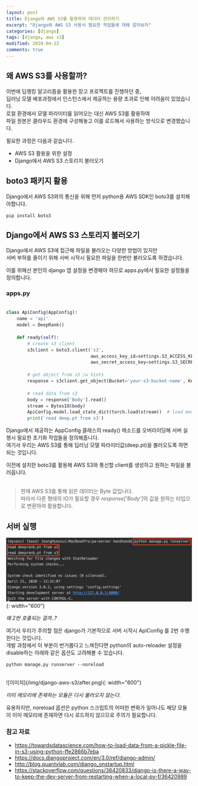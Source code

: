 ```yaml
---
layout: post
title: Django와 AWS S3를 활용하여 데이터 관리하기
excerpt: "Django와 AWS S3 사용시 필요한 작업들에 대해 알아보자"
categories: [django]
tags: [django, aws s3]
modified: 2020-04-23
comments: true
---
```



## 왜 AWS S3를 사용할까?
이번에 딥랭킹 알고리즘을 활용한 장고 프로젝트를 진행하던 중, <br>
딥러닝 모델 배포과정에서 인스턴스에서 제공하는 용량 초과로 인해 어려움이 있었습니다. <br>
로컬 환경에서 모델 파라미터를 읽어오는 대신 AWS S3를 활용하여 <br>
파일 원본은 클라우드 환경에 구성해놓고 이를 로드해서 사용하는 방식으로 변경했습니다.


필요한 과정은 다음과 같습니다.
* AWS S3 활용을 위한 설정
* Django에서 AWS S3 스토리지 불러오기

## boto3 패키지 활용
Django에서 AWS S3와의 통신을 위해 먼저 python용 AWS SDK인 boto3를 설치해야합니다.
~~~ shell
pip install boto3
~~~

## Django에서 AWS S3 스토리지 불러오기
Django에서 AWS S3에 접근해 파일을 불러오는 다양한 방법이 있지만 <br>
서버 부하를 줄이기 위해 서버 시작시 필요한 파일을 한번만 불러오도록 하겠습니다.

이를 위해선 본인의 django 앱 설정을 변경해야 하므로 apps.py에서 필요한 설정들을 정의합니다.

### apps.py

~~~ python

class ApiConfig(AppConfig):
    name = 'api'
    model = DeepRank()

    def ready(self):
        # create s3 client
        s3client = boto3.client('s3',
                                aws_access_key_id=settings.S3_ACCESS_KEY,
                                aws_secret_access_key=settings.S3_SECRET_KEY)

        # get object from s3 /w hints
        response = s3client.get_object(Bucket='your-s3-bucket-name', Key='model/deep.pt')

        # read data from s3
        body = response['Body'].read()
        stream = BytesIO(body)
        ApiConfig.model.load_state_dict(torch.load(stream))  # load model
        print('read deep.pt from s3')

~~~

Django에서 제공하는 AppConfig 클래스의 ready() 메소드를 오버라이딩해 서버 실행시 필요한 초기화 작업들을 정의해줍니다. <br>
여기서 우리는 AWS S3를 통해 딥러닝 모델 파라미터값(deep.pt)을 불러오도록 하면 되는 것입니다.

이전에 설치한 boto3를 활용해 AWS S3와 통신할 client를 생성하고 원하는 파일을 불러옵니다. <br><br>

> 현재 AWS S3를 통해 읽은 데이터는 Byte 값입니다.<br> 따라서 다른 형태의 IO가 필요할 경우 <i>response['Body']</i>의 값을 원하는 타입으로 변환하여 활용합니다.


## 서버 실행

![이미지](/img/django-aws-s3/before.png){: width="600"}

*왜 2번 호출되는 걸까..?*

여기서 우리가 주의할 점은 django가 기본적으로 서버 시작시 ApiConfig 를 2번 수행한다는 것입니다. <br>
개발 과정에서 이 부분이 번거롭다고 느껴진다면 python의 auto-reloader 설정을 disable하는 아래와 같은 옵션도 고려해볼 수 있습니다.

~~~ shell
python manage.py runserver --noreload
~~~

<br>
![이미지](/img/django-aws-s3/after.png){: width="600"}

*이미 메모리에 존재하는 모듈은 다시 불러오지 않는다.*

유용하지만, noreload 옵션은 python 스크립트의 어떠한 변화가 일어나도 해당 모듈이 이미 메모리에 존재하면 다시 로드하지 않으므로 주의가 필요합니다.

### 참고 자료

* https://towardsdatascience.com/how-to-load-data-from-a-pickle-file-in-s3-using-python-ffe2866b7eba
* https://docs.djangoproject.com/en/3.0/ref/django-admin/
* http://blog.quantylab.com/django_onstartup.html
* https://stackoverflow.com/questions/36420833/django-is-there-a-way-to-keep-the-dev-server-from-restarting-when-a-local-py-f/36420989